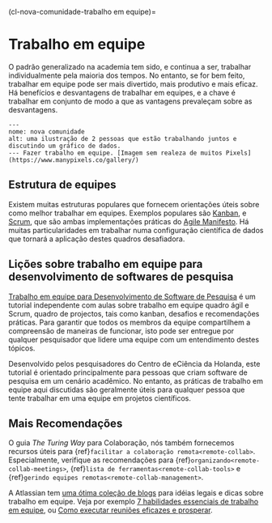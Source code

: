(cl-nova-comunidade-trabalho em equipe)=
# Trabalho em equipe
O padrão generalizado na academia tem sido, e continua a ser, trabalhar individualmente pela maioria dos tempos. No entanto, se for bem feito, trabalhar em equipe pode ser mais divertido, mais produtivo e mais eficaz. Há benefícios e desvantagens de trabalhar em equipes, e a chave é trabalhar em conjunto de modo a que as vantagens prevaleçam sobre as desvantagens.

```{figure} ../../figures/new-community.png
---
nome: nova comunidade
alt: uma ilustração de 2 pessoas que estão trabalhando juntos e discutindo um gráfico de dados.
--- Fazer trabalho em equipe. [Imagem sem realeza de muitos Pixels](https://www.manypixels.co/gallery/)
```

## Estrutura de equipes

Existem muitas estruturas populares que fornecem orientações úteis sobre como melhor trabalhar em equipes. Exemplos populares são [Kanban](https://www.atlassian.com/agile/kanban), e [Scrum](https://www.scrum.org/), que são ambas implementações práticas do [Agile Manifesto](https://agilemanifesto.org/). Há muitas particularidades em trabalhar numa configuração científica de dados que tornará a aplicação destes quadros desafiadora.

## Lições sobre trabalho em equipe para desenvolvimento de softwares de pesquisa

[Trabalho em equipe para Desenvolvimento de Software de Pesquisa](https://nlesc.github.io/teamwork-for-research-software-development/) é um tutorial independente com aulas sobre trabalho em equipe quadro ágil e Scrum, quadro de projectos, tais como kanban, desafios e recomendações práticas. Para garantir que todos os membros da equipe compartilhem a compreensão de maneiras de funcionar, isto pode ser entregue por qualquer pesquisador que lidere uma equipe com um entendimento destes tópicos.

Desenvolvido pelos pesquisadores do Centro de eCiência da Holanda, este tutorial é orientado principalmente para pessoas que criam software de pesquisa em um cenário acadêmico. No entanto, as práticas de trabalho em equipe aqui discutidas são geralmente úteis para qualquer pessoa que tente trabalhar em uma equipe em projetos científicos.

## Mais Recomendações

O guia *The Turing Way* para Colaboração, nós também fornecemos recursos úteis para {ref}`facilitar a colaboração remota<remote-collab>`. Especialmente, verifique as recomendações para {ref}`organizando<remote-collab-meetings>`, {ref}`lista de ferramentas<remote-collab-tools>` e {ref}`gerindo equipes remotas<remote-collab-management>`.

A Atlassian tem [uma ótima coleção de blogs](https://www.atlassian.com/blog/teamwork) para idéias legais e dicas sobre trabalho em equipe. Veja por exemplo [7 habilidades essenciais de trabalho em equipe](https://www.atlassian.com/blog/teamwork/teamwork-skills-accelerate-career), ou [Como executar reuniões eficazes e prosperar](https://www.atlassian.com/blog/teamwork/how-to-run-effective-meetings).
